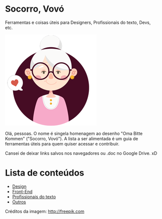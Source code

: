 # Socorro, Vovó
Ferramentas e coisas úteis para Designers, Profissionais do texto, Devs, etc.

![alt text](img/socorrovovo.png)

Olá, pessoas. O nome é singela homenagem ao desenho "Oma Bitte Kommen" ("Socorro, Vovó"). A lista a ser alimentada é um guia de ferramentas úteis para quem quiser acessar e contribuir.

Cansei de deixar links salvos nos navegadores ou .doc no Google Drive. xD

# Lista de conteúdos
- [Design](Na%20bolsa%20da%20Vovó/Design)
- [Front-End](Na%20bolsa%20da%20Vovó/Front-End)
- [Profissionais do texto](Na%20bolsa%20da%20Vovó/Profissionais%20do%20Texto)
- [Outros](Na%20bolsa%20da%20Vovó/Outros)

Créditos da imagem: http://freepik.com
